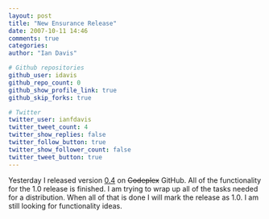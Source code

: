 ```yaml
---
layout: post
title: "New Ensurance Release"
date: 2007-10-11 14:46
comments: true
categories: 
author: "Ian Davis"

# Github repositories
github_user: idavis
github_repo_count: 0
github_show_profile_link: true
github_skip_forks: true

# Twitter
twitter_user: ianfdavis
twitter_tweet_count: 4
twitter_show_replies: false
twitter_follow_button: true
twitter_show_follower_count: false
twitter_tweet_button: true
---
```

Yesterday I released version [0.4](https://github.com/downloads/idavis/Ensurance/Ensurance-bin-0.4.zip) on <del>Codeplex</del> GitHub. All of the functionality for the 1.0 release is finished. I am trying to wrap up all of the tasks needed for a distribution. When all of that is done I will mark the release as 1.0. I am still looking for functionality ideas. 